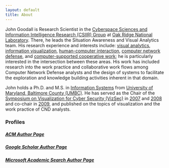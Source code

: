 ```yaml
---
layout: default
title: About
---
```


John Goodall is Research Scientist in the [Cyberspace Sciences and Information Intelligence Research (CSIIR) Group](http://www.csiir.ornl.gov/) at [Oak Ridge National Laboratory](http://www.ornl.gov/). There, he leads the Situation Awareness and Visual Analytics team. His research experience and interests include: [visual analytics](http://vadl.cc.gatech.edu/), [information visualization](http://www.infovis-wiki.net/index.php/Main_Page), [human-computer interaction](http://hcibib.org/), [computer network defense](http://isc.sans.org/trends.html), and [computer-supported cooperative work](http://en.wikipedia.org/wiki/CSCW); he is particularly interested in the intersection between these areas. His work has included research into the work practice and collaborative work flows among Computer Network Defense analysts and the design of systems to facilitate the exploration and knowledge building activities inherent in that domain.

John holds a Ph.D. and M.S. in [Information Systems](http://www.is.umbc.edu/) from [University of Maryland, Baltimore County (UMBC)](http://umbc.edu/). He has served as the Chair of the [Symposium on Visualization for Cyber Security (VizSec)](http://vizsec.org/) in [2007](http://vizsec.org/vizsec2007/) and [2008](http://vizsec.org/vizsec2008/) and co-chair in [2009](http://vizsec.org/vizsec2009/), and published on the topics of visualization and the work practice of CND analysts.


### Profiles

##### [ACM Author Page](http://dl.acm.org/author_page.cfm?id=81100461685)
##### [Google Scholar Author Page](http://scholar.google.com/citations?user=wRgcV8EAAAAJ)
##### [Microsoft Academic Search Author Page](http://academic.research.microsoft.com/Author/935659)